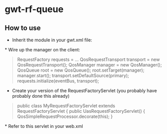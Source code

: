 gwt-rf-queue
============

How to use
----------
* Inherit the module in your gwt.xml file:
<blockquote>
<inherits name='uk.ac.diamond.gwt.rf.queue.GwtRfQueue' />
</blockquote>
* Wire up the manager on the client:
<blockquote>
RequestFactory requests = ...
QosRequestTransport transport = new QosRequestTransport();
QosManager manager = new QosManager();
QosQueue root = new QosQueue();
root.setTarget(manager);
manager.start();
transport.setDefaultSource(primary);
requests.initialize(eventBus, transport);
</blockquote>

* Create your version of the RequestFactoryServlet (you probably have probably done this already)
<blockquote>
public class MyRequestFactoryServlet extends RequestFactoryServlet {
public UasRequestFactoryServlet() {
   QosSimpleRequestProcessor.decorate(this);
}


</blockquote>
* Refer to this servlet in your web.xml
